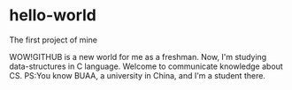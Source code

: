 # hello-world
The first project of mine

WOW!GITHUB is a new world for me as a freshman. Now, I'm studying data-structures in C language.
Welcome to communicate knowledge about CS.
PS:You know BUAA, a university in China, and I'm a student there.
